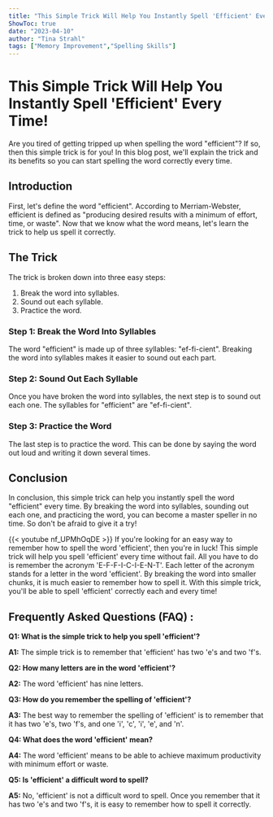 ```yaml
---
title: "This Simple Trick Will Help You Instantly Spell 'Efficient' Every Time!"
ShowToc: true 
date: "2023-04-10"
author: "Tina Strahl" 
tags: ["Memory Improvement","Spelling Skills"]
---
```

# This Simple Trick Will Help You Instantly Spell 'Efficient' Every Time!

Are you tired of getting tripped up when spelling the word "efficient"? If so, then this simple trick is for you! In this blog post, we'll explain the trick and its benefits so you can start spelling the word correctly every time.

## Introduction

First, let's define the word "efficient". According to Merriam-Webster, efficient is defined as "producing desired results with a minimum of effort, time, or waste". Now that we know what the word means, let's learn the trick to help us spell it correctly.

## The Trick

The trick is broken down into three easy steps:

1. Break the word into syllables.
2. Sound out each syllable.
3. Practice the word.

### Step 1: Break the Word Into Syllables

The word "efficient" is made up of three syllables: "ef-fi-cient". Breaking the word into syllables makes it easier to sound out each part.

### Step 2: Sound Out Each Syllable

Once you have broken the word into syllables, the next step is to sound out each one. The syllables for "efficient" are "ef-fi-cient".

### Step 3: Practice the Word

The last step is to practice the word. This can be done by saying the word out loud and writing it down several times.

## Conclusion

In conclusion, this simple trick can help you instantly spell the word "efficient" every time. By breaking the word into syllables, sounding out each one, and practicing the word, you can become a master speller in no time. So don't be afraid to give it a try!

{{< youtube nf_UPMhOqDE >}} 
If you're looking for an easy way to remember how to spell the word 'efficient', then you're in luck! This simple trick will help you spell 'efficient' every time without fail. All you have to do is remember the acronym 'E-F-F-I-C-I-E-N-T'. Each letter of the acronym stands for a letter in the word 'efficient'. By breaking the word into smaller chunks, it is much easier to remember how to spell it. With this simple trick, you'll be able to spell 'efficient' correctly each and every time!

## Frequently Asked Questions (FAQ) :
**Q1: What is the simple trick to help you spell 'efficient'?**

**A1:** The simple trick is to remember that 'efficient' has two 'e's and two 'f's.

**Q2: How many letters are in the word 'efficient'?**

**A2:** The word 'efficient' has nine letters.

**Q3: How do you remember the spelling of 'efficient'?**

**A3:** The best way to remember the spelling of 'efficient' is to remember that it has two 'e's, two 'f's, and one 'i', 'c', 'i', 'e', and 'n'.

**Q4: What does the word 'efficient' mean?**

**A4:** The word 'efficient' means to be able to achieve maximum productivity with minimum effort or waste.

**Q5: Is 'efficient' a difficult word to spell?**

**A5:** No, 'efficient' is not a difficult word to spell. Once you remember that it has two 'e's and two 'f's, it is easy to remember how to spell it correctly.





